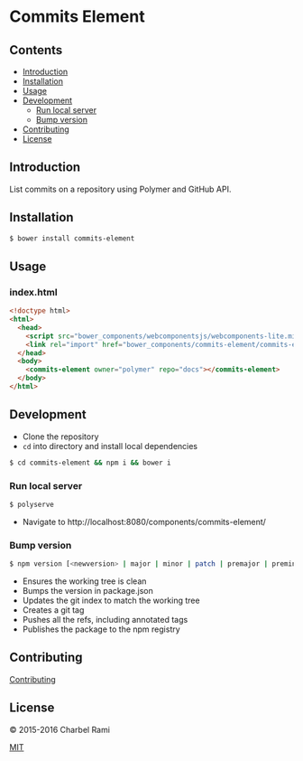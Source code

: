 # Commits Element

## Contents

- [Introduction](#introduction)
- [Installation](#installation)
- [Usage](#usage)
- [Development](#development)
  - [Run local server](#run-local-server)
  - [Bump version](#bump-version)
- [Contributing](#contributing)
- [License](#license)

## Introduction

List commits on a repository using Polymer and GitHub API.

## Installation

```sh
$ bower install commits-element
```

## Usage

### index.html

```html
<!doctype html>
<html>
  <head>
    <script src="bower_components/webcomponentsjs/webcomponents-lite.min.js" async></script>
    <link rel="import" href="bower_components/commits-element/commits-element.html">
  </head>
  <body>
    <commits-element owner="polymer" repo="docs"></commits-element>
  </body>
</html>
```

## Development

- Clone the repository
- `cd` into directory and install local dependencies

```sh
$ cd commits-element && npm i && bower i
```

### Run local server

```sh
$ polyserve
```

- Navigate to http://localhost:8080/components/commits-element/

### Bump version

```sh
$ npm version [<newversion> | major | minor | patch | premajor | preminor | prepatch | prerelease | from-git]
```

- Ensures the working tree is clean
- Bumps the version in package.json
- Updates the git index to match the working tree
- Creates a git tag
- Pushes all the refs, including annotated tags
- Publishes the package to the npm registry

## Contributing

[Contributing](contributing.md)

## License

© 2015-2016 Charbel Rami

[MIT](license.txt)
